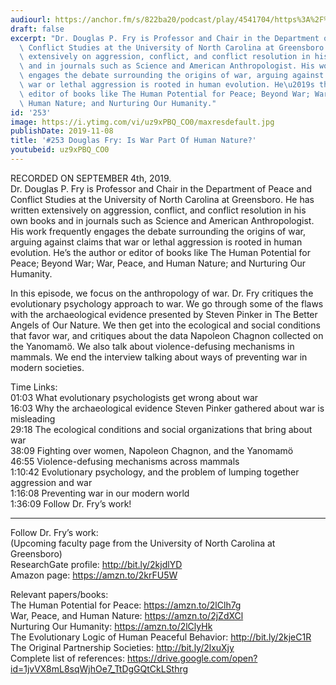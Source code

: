 ```yaml
---
audiourl: https://anchor.fm/s/822ba20/podcast/play/4541704/https%3A%2F%2Fd3ctxlq1ktw2nl.cloudfront.net%2Fproduction%2F2019-8-7%2F22706525-44100-2-df88a361ce7c2.m4a
draft: false
excerpt: "Dr. Douglas P. Fry is Professor and Chair in the Department of Peace and\
  \ Conflict Studies at the University of North Carolina at Greensboro. He has written\
  \ extensively on aggression, conflict, and conflict resolution in his own books\
  \ and in journals such as Science and American Anthropologist. His work frequently\
  \ engages the debate surrounding the origins of war, arguing against claims that\
  \ war or lethal aggression is rooted in human evolution. He\u2019s the author or\
  \ editor of books like The Human Potential for Peace; Beyond War; War, Peace, and\
  \ Human Nature; and Nurturing Our Humanity."
id: '253'
image: https://i.ytimg.com/vi/uz9xPBQ_CO0/maxresdefault.jpg
publishDate: 2019-11-08
title: '#253 Douglas Fry: Is War Part Of Human Nature?'
youtubeid: uz9xPBQ_CO0
---
```

<div class="timelinks">

RECORDED ON SEPTEMBER 4th, 2019.  
Dr. Douglas P. Fry is Professor and Chair in the Department of Peace and Conflict Studies at the University of North Carolina at Greensboro. He has written extensively on aggression, conflict, and conflict resolution in his own books and in journals such as Science and American Anthropologist. His work frequently engages the debate surrounding the origins of war, arguing against claims that war or lethal aggression is rooted in human evolution. He’s the author or editor of books like The Human Potential for Peace; Beyond War; War, Peace, and Human Nature; and Nurturing Our Humanity.

In this episode, we focus on the anthropology of war. Dr. Fry critiques the evolutionary psychology approach to war. We go through some of the flaws with the archaeological evidence presented by Steven Pinker in The Better Angels of Our Nature. We then get into the ecological and social conditions that favor war, and critiques about the data Napoleon Chagnon collected on the Yanomamö. We also talk about violence-defusing mechanisms in mammals. We end the interview talking about ways of preventing war in modern societies.

Time Links:  
<time>01:03</time> What evolutionary psychologists get wrong about war  
<time>16:03</time> Why the archaeological evidence Steven Pinker gathered about war is misleading  
<time>29:18</time> The ecological conditions and social organizations that bring about war  
<time>38:09</time> Fighting over women, Napoleon Chagnon, and the Yanomamö  
<time>46:55</time> Violence-defusing mechanisms across mammals  
<time>1:10:42</time> Evolutionary psychology, and the problem of lumping together aggression and war  
<time>1:16:08</time> Preventing war in our modern world  
<time>1:36:09</time> Follow Dr. Fry’s work!

---

Follow Dr. Fry’s work:  
(Upcoming faculty page from the University of North Carolina at Greensboro)  
ResearchGate profile: http://bit.ly/2kjdlYD  
Amazon page: https://amzn.to/2krFU5W

Relevant papers/books:  
The Human Potential for Peace: https://amzn.to/2lClh7g  
War, Peace, and Human Nature: https://amzn.to/2jZdXCl  
Nurturing Our Humanity: https://amzn.to/2lClyHk  
The Evolutionary Logic of Human Peaceful Behavior: http://bit.ly/2kjeC1R  
The Original Partnership Societies: http://bit.ly/2lxuXjy  
Complete list of references: https://drive.google.com/open?id=1jvVX8mL8sqWjhOe7_TtDgGQtCkLSthrg
</div>

